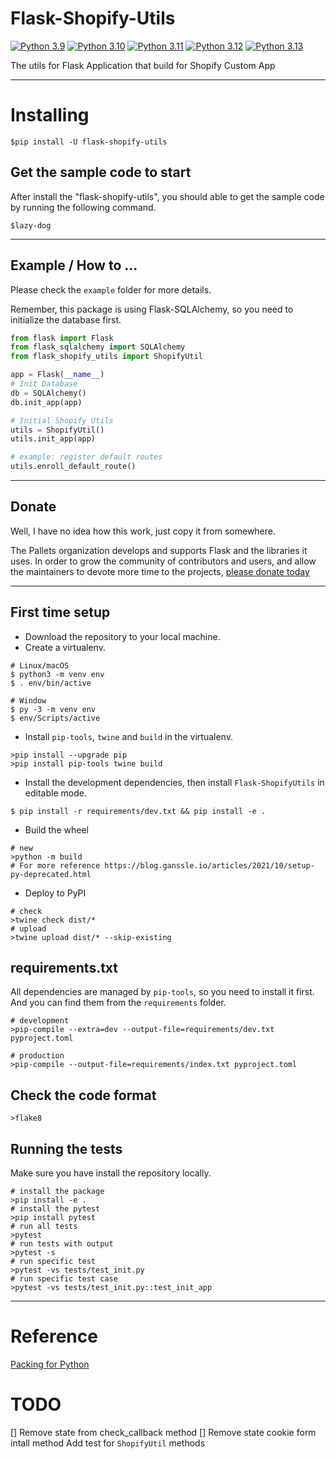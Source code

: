# Flask-Shopify-Utils

[![Python 3.9](https://img.shields.io/github/actions/workflow/status/leocxy/flask-shopify-utils/PluginForFlask.yml?branch=master&label=Python%203.9)](https://github.com/leocxy/flask-shopify-utils/actions/workflows/PluginForFlask.yml?query=branch%3Amaster)
[![Python 3.10](https://img.shields.io/github/actions/workflow/status/leocxy/flask-shopify-utils/PluginForFlask.yml?branch=master&label=Python%203.10)](https://github.com/leocxy/flask-shopify-utils/actions/workflows/PluginForFlask.yml?query=branch%3Amaster)
[![Python 3.11](https://img.shields.io/github/actions/workflow/status/leocxy/flask-shopify-utils/PluginForFlask.yml?branch=master&label=Python%203.11)](https://github.com/leocxy/flask-shopify-utils/actions/workflows/PluginForFlask.yml?query=branch%3Amaster)
[![Python 3.12](https://img.shields.io/github/actions/workflow/status/leocxy/flask-shopify-utils/PluginForFlask.yml?branch=master&label=Python%203.12)](https://github.com/leocxy/flask-shopify-utils/actions/workflows/PluginForFlask.yml?query=branch%3Amaster)
[![Python 3.13](https://img.shields.io/github/actions/workflow/status/leocxy/flask-shopify-utils/PluginForFlask.yml?branch=master&label=Python%203.13)](https://github.com/leocxy/flask-shopify-utils/actions/workflows/PluginForFlask.yml?query=branch%3Amaster)

The utils for Flask Application that build for Shopify Custom App

---

# Installing

```shell
$pip install -U flask-shopify-utils
```

## Get the sample code to start

After install the "flask-shopify-utils", you should able to get the sample code by running the following command.
 
```shell
$lazy-dog
```

---

## Example / How to ...

Please check the `example` folder for more details.

Remember, this package is using Flask-SQLAlchemy, so you need to initialize the database first.

```python
from flask import Flask
from flask_sqlalchemy import SQLAlchemy
from flask_shopify_utils import ShopifyUtil

app = Flask(__name__)
# Init Database
db = SQLAlchemy()
db.init_app(app)

# Initial Shopify Utils
utils = ShopifyUtil()
utils.init_app(app)

# example: register default routes
utils.enroll_default_route()

```

---

## Donate

Well, I have no idea how this work, just copy it from somewhere.

The Pallets organization develops and supports Flask and the libraries
it uses. In order to grow the community of contributors and users, and
allow the maintainers to devote more time to the projects, [please
donate today](https://palletsprojects.com/donate)

---

## First time setup

- Download the repository to your local machine.
- Create a virtualenv.

```shell
# Linux/macOS
$ python3 -m venv env
$ . env/bin/active

# Window
$ py -3 -m venv env
$ env/Scripts/active
```

- Install `pip-tools`, `twine` and `build` in the virtualenv. 

```shell
>pip install --upgrade pip
>pip install pip-tools twine build
```

- Install the development dependencies, then install `Flask-ShopifyUtils` in editable mode.

```sheel
$ pip install -r requirements/dev.txt && pip install -e .
```

- Build the wheel
```shell
# new 
>python -m build
# For more reference https://blog.ganssle.io/articles/2021/10/setup-py-deprecated.html
```

- Deploy to PyPI

```shell
# check
>twine check dist/*
# upload
>twine upload dist/* --skip-existing
```

## requirements.txt

All dependencies are managed by `pip-tools`, so you need to install it first.
And you can find them from the `requirements` folder.

```shell
# development
>pip-compile --extra=dev --output-file=requirements/dev.txt pyproject.toml

# production
>pip-compile --output-file=requirements/index.txt pyproject.toml
````

## Check the code format

```shell
>flake8
```

## Running the tests

Make sure you have install the repository locally.

```shell
# install the package
>pip install -e .
# install the pytest
>pip install pytest
# run all tests
>pytest
# run tests with output
>pytest -s
# run specific test
>pytest -vs tests/test_init.py
# run specific test case
>pytest -vs tests/test_init.py::test_init_app
```

---

# Reference
[Packing for Python](https://packaging.python.org/en/latest/tutorials/installing-packages/)

# TODO
[] Remove state from check_callback method
[] Remove state cookie form intall method
Add test for `ShopifyUtil` methods